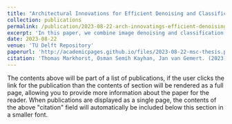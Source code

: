 ```yaml
---
title: "Architectural Innovations for Efficient Denoising and Classification: A Manual vs. Neural Architecture Search Comparison"
collection: publications
permalink: /publication/2023-08-22-arch-innovatings-efficient-denoising
excerpt: 'In this paper, we combine image denoising and classification, aiming to enhance human perception of noisy images captured by edge devices, like security cameras. Since edge devices have little computational power, we also optimize for efficiency by proposing a novel architecture that integrates the two tasks. Additionally, we alter a Neural Architecture Search (NAS) method, which searches for classifiers, to search for the integrated model while optimizing for a target latency, classification accuracy, and denoising performance. Our NAS architectures outperform our manually designed alternatives in both denoising and classification, offering a significant improvement to human perception. Moreover, our approach empowers users to construct architectures tailored to domains like medical imaging, surveillance systems, and industrial inspections.'
date: 2023-08-22
venue: 'TU Delft Repository'
paperurl: 'http://academicpages.github.io/files/2023-08-22-msc-thesis.pdf'
citation: 'Thomas Markhorst, Osman Semih Kayhan, Jan van Gemert. (2023). &quot; Architectural Innovations for Efficient Denoising and Classification: A Manual vs. Neural Architecture Search Comparison.&quot; <i>TU Delft Repository</i>.'
---
```


The contents above will be part of a list of publications, if the user clicks the link for the publication than the contents of section will be rendered as a full page, allowing you to provide more information about the paper for the reader. When publications are displayed as a single page, the contents of the above "citation" field will automatically be included below this section in a smaller font.
